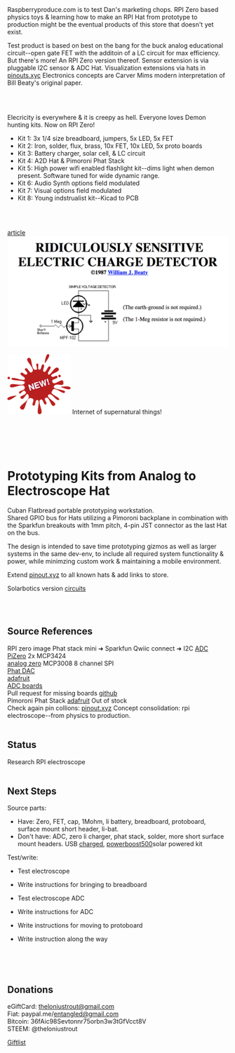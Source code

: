 


<br><br>
Raspberryproduce.com is to test Dan's marketing chops. RPI Zero based physics toys & learning how to make an RPI Hat from prototype to production might be the eventual products of this store that doesn't yet exist. 

Test product is based on best on the bang for the buck analog educational circuit--open gate FET with the additoin of a LC circuit for max efficiency. But there's more! An RPI Zero version thereof. Sensor extension is via pluggable I2C sensor & ADC Hat. Visualization extensions via hats in [pinouts.xyc](http://pinouts.xyz) Electronics concepts are Carver Mims modern interpretation of Bill Beaty's original paper.



<br><br>


Elecricity is everywhere & it is creepy as hell.
Everyone loves Demon hunting kits. Now on RPI Zero!
   

* Kit 1: 3x 1/4 size breadboard, jumpers, 5x LED, 5x FET
* Kit 2: Iron, solder, flux, brass, 10x FET, 10x LED, 5x proto boards
* Kit 3: Battery charger, solar cell, & LC circuit
* Kit 4: A2D Hat & Pimoroni Phat Stack
* Kit 5: High power wifi enabled flashlight kit--dims light when demon present. Software tuned for wide dynamic range.
* Kit 6: Audio Synth options field modulated
* Kit 7: Visual options field modulated
* Kit 8: Young indstrualist kit--Kicad to PCB



<br><br>

[article](http://amasci.com/emotor/chargdet.html)
![Alt text](png/beatytitle.png)

![Alt text](png/new.png)
Internet of supernatural things!


<br><br>
<br><br>

# Prototyping Kits from Analog to Electroscope Hat
Cuban Flatbread portable prototyping workstation.<br />
Shared GPIO bus for Hats utilizing a Pimoroni backplane in combination with the Sparkfun breakouts with 1mm pitch, 4-pin JST connector as the last Hat on the bus. <br />

The design is intended to save time prototyping gizmos as well as larger systems in the same dev-env, to include all required system functionality & power, while minimzing custom work & maintaining a mobile environment. <br />

Extend [pinout.xyz](pinout.xyz) to all known hats & add links to store.<br />


Solarbotics version [circuits](http://solarbotics.net/library/circuits/sensors_field.html)

<br><br>


## Source References
RPI zero image
Phat stack mini ➜ Sparkfun Qwiic connect ➜ I2C [ADC PiZero](https://thepihut.com/products/adc-pizero)  2x MCP3424<br />
[analog zero](https://pinout.xyz/pinout/analog_zero)  MCP3008    8 channel SPI<br />
[Phat DAC](https://www.digikey.com/product-detail/en/pimoroni-ltd/PIM138/1778-1054-ND/6928267&?gclid=EAIaIQobChMIk8rPu-_Q2QIVBQ5pCh3xIAn7EAQYAyABEgLNyfD_BwE)<br />
[adafruit](https://learn.adafruit.com/raspberry-pi-analog-to-digital-converters/overview)<br />
[ADC boards](https://pinout.xyz/boards#type=ADC)<br />
Pull request for missing boards [github](https://github.com/gadgetoid/Pinout.xyz)<br />
Pimoroni Phat Stack [adafruit](https://www.adafruit.com/product/3742) Out of stock<br />
Check again pin collions: [pinout.xyz](https://pinout.xyz/phatstack)
Concept consolidation: rpi electroscope--from physics to production.
<br><br>

## Status
Research RPI electroscope
<br><br>

## Next Steps
Source parts: 

* Have: Zero, FET, cap, 1Mohm, li battery, breadboard, protoboard, surface mount short header, li-bat.
* Don't have: ADC, zero li charger, phat stack, solder, more short surface mount headers.
USB [charged](https://github.com/NeonHorizon/lipopi), [powerboost500](https://www.adafruit.com/product/1944)solar powered kit

Test/write:
* Test electroscope
* Write instructions for bringing to breadboard
* Test electroscope ADC
* Write instructions for ADC

* Write instructions for moving to protoboard
* Write instruction along the way
<br><br>


<br><br>
## Donations
eGiftCard:  theloniustrout@gmail.com<br />
Fiat:       paypal.me/entangled@gmail.com<br />
Bitcoin:    36fAic98Sevtonnr75orbn3w3tGfVcct8V<br />
STEEM:      @theloniustrout<br />


[Giftlist](doc/giftlist)

